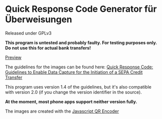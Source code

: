 # Quick Response Code Generator für Überweisungen
Released under GPLv3

**This program is untested and probably faulty. For testing purposes only. Do not use this for actual bank transfers!**

[Preview](http://cvzi.github.io/QR-Code-Generator-fuer-Ueberweisungen/)

The guidelines for the images can be found here: [Quick Response Code: Guidelines to Enable Data Capture for the Initiation of a SEPA Credit Transfer ](http://www.europeanpaymentscouncil.eu/index.cfm/knowledge-bank/epc-documents/quick-response-code-guidelines-to-enable-data-capture-for-the-initiation-of-a-sepa-credit-transfer/)

This program uses version 1.4 of the guidelines, but it's also compatible with version 2.0 (if you change the version identifier in the source).

**At the moment, most phone apps support neither version fully.**

The images are created with the [Javascript QR Encoder](https://code.google.com/archive/p/jsqrencode/)
